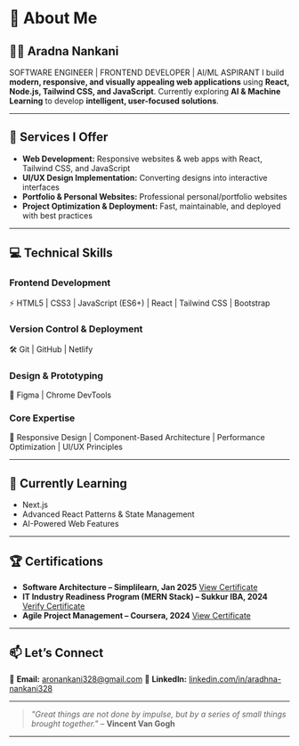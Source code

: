   

# 👤 About Me

## 👩‍💻 Aradna Nankani

SOFTWARE ENGINEER | FRONTEND DEVELOPER | AI/ML ASPIRANT
I build **modern, responsive, and visually appealing web applications** using **React, Node.js, Tailwind CSS, and JavaScript**. Currently exploring **AI & Machine Learning** to develop **intelligent, user-focused solutions**.

---

## 🚀 Services I Offer

* **Web Development:** Responsive websites & web apps with React, Tailwind CSS, and JavaScript
* **UI/UX Design Implementation:** Converting designs into interactive interfaces
* **Portfolio & Personal Websites:** Professional personal/portfolio websites
* **Project Optimization & Deployment:** Fast, maintainable, and deployed with best practices

---

## 💻 Technical Skills

### **Frontend Development**

⚡ HTML5 | CSS3 | JavaScript (ES6+) | React | Tailwind CSS | Bootstrap

### **Version Control & Deployment**

🛠 Git | GitHub | Netlify

### **Design & Prototyping**

🎨 Figma | Chrome DevTools

### **Core Expertise**

🚀 Responsive Design | Component-Based Architecture | Performance Optimization | UI/UX Principles

---

## 🌱 Currently Learning

* Next.js
* Advanced React Patterns & State Management
* AI-Powered Web Features

---

## 🏆 Certifications

* **Software Architecture – Simplilearn, Jan 2025**
  [View Certificate](https://www.simplilearn.com/software-architecture-fundamentals-skillup)
* **IT Industry Readiness Program (MERN Stack) – Sukkur IBA, 2024**
  [Verify Certificate](https://verifybootcamp.netlify.app/certificate/4510249262968)
* **Agile Project Management – Coursera, 2024**
  [View Certificate](https://www.coursera.org/learn/agile-project-management/home/module/1)

---

## 📫 Let’s Connect

📧 **Email:** [aronankani328@gmail.com](mailto:aronankani328@gmail.com)
💼 **LinkedIn:** [linkedin.com/in/aradhna-nankani328](https://linkedin.com/in/aradhna-nankani328)

---


> *"Great things are not done by impulse, but by a series of small things brought together."*
> – **Vincent Van Gogh**

---





